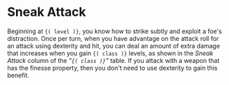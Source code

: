 # Sneak Attack
Beginning at `{( level )}`, you know how to strike subtly and exploit a foe's distraction.
Once per turn, when you have advantage on the attack roll for an attack using dexterity and hit, you can deal an amount of extra damage that increases when you gain `{( class )}` levels, as shown in the *Sneak Attack* column of the *"`{( class )}`"* table.
If you attack with a weapon that has the finesse property, then you don't need to use dexterity to gain this benefit.
